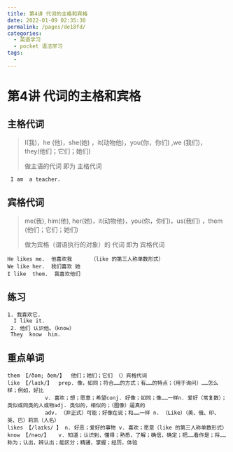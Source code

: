 ```yaml
---
title: 第4讲 代词的主格和宾格
date: 2022-01-09 02:35:30
permalink: /pages/de18fd/
categories:
  - 英语学习
  - pocket 语法学习
tags:
  - 
---
```

# 第4讲 代词的主格和宾格

## 主格代词

> I(我)，he (他)，she(她) ，it(动物他)，you(你，你们)  ,we (我们)， they(他们；它们；她们)
>
> 做主语的代词 即为 主格代词 

```
 I am  a teacher.
```

## 宾格代词

> me(我), him(他), her(她)，it(动物他)，you(你，你们)，us(我们) ，them (他们；它们；她们)
>
> 做为宾格（谓语执行的对象）的 代词 即为 宾格代词

```
He likes me.  他喜欢我      （like 的第三人称单数形式）
We like her.  我们喜欢 她
I like  them.  我喜欢他们
```

## 练习

```
1. 我喜欢它.
  I like it.
 2. 他们 认识他。（know）
 They  know  him.
```

## 重点单词

```
them 【/ðəm; ðem/】  他们；她们；它们 （）宾格代词
like 【/laɪk/】  prep. 像，如同；符合……的方式；有……的特点；（用于询问）……怎么样；例如，好比
			v. 喜欢；想；愿意；希望conj. 好像；如同；像……一样n. 爱好（常复数）；类似或同类的人或物adj. 类似的，相似的；（图像）逼真的
			adv. （非正式）可能；好像在说；和……一样 n. （Like）（美、俄、印、英、巴）莉凯（人名）
likes 【/laɪks/ 】 n. 好恶；爱好的事物 v. 喜欢；愿意（like 的第三人称单数形式）
know 【/nəʊ/】   v. 知道；认识到，懂得；熟悉，了解；确信，确定；把……看作是；将……称为；认出，辨认出；能区分；精通，掌握；经历，体验
```

